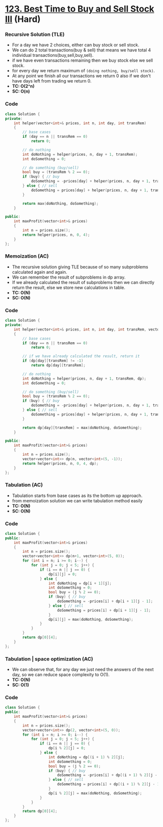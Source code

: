 # [123. Best Time to Buy and Sell Stock III](https://leetcode.com/problems/best-time-to-buy-and-sell-stock-iii/) (Hard)

### Recursive Solution (TLE)

-   For a day we have 2 choices, either can buy stock or sell stock.
-   We can do 2 total transactions(buy & sell) that means we have total 4 individual transactions(buy,sell,buy,sell).
-   if we have even transactions remaining then we buy stock else we sell stock.
-   for every day we return maximum of `(doing nothing, buy/sell stock)`.
-   At any point we finish all our transactions we return 0 also if we don't have days left from trading we return 0.
-   **TC: O(2^n)**
-   **SC: O(n)**

### Code

```cpp
class Solution {
private:
    int helper(vector<int>& prices, int n, int day, int transRem)
    {
        // base cases
        if (day == n || transRem == 0)
            return 0;

        // do nothing
        int doNothing = helper(prices, n, day + 1, transRem);
        int doSomething = 0;

        // do something (buy/sell)
        bool buy = (transRem % 2 == 0);
        if (buy) { // buy
            doSomething = -prices[day] + helper(prices, n, day + 1, transRem - 1);
        } else { // sell
            doSomething = prices[day] + helper(prices, n, day + 1, transRem - 1);
        }

        return max(doNothing, doSomething);
    }

public:
    int maxProfit(vector<int>& prices)
    {
        int n = prices.size();
        return helper(prices, n, 0, 4);
    }
};
```

### Memoization (AC)

-   The recursive solution giving TLE because of so many subproblems calculated again and again.
-   We can remember the result of subproblems in dp array.
-   If we already calculated the result of subproblems then we can directly return the result, else we store new calculations in table.
-   **TC: O(N)**
-   **SC: O(N)**

### Code

```cpp
class Solution {
private:
    int helper(vector<int>& prices, int n, int day, int transRem, vector<vector<int>>& dp)
    {
        // base cases
        if (day == n || transRem == 0)
            return 0;

        // if we have already calculated the result, return it
        if (dp[day][transRem] != -1)
            return dp[day][transRem];

        // do nothing
        int doNothing = helper(prices, n, day + 1, transRem, dp);
        int doSomething = 0;

        // do something (buy/sell)
        bool buy = (transRem % 2 == 0);
        if (buy) { // buy
            doSomething = -prices[day] + helper(prices, n, day + 1, transRem - 1, dp);
        } else { // sell
            doSomething = prices[day] + helper(prices, n, day + 1, transRem - 1, dp);
        }

        return dp[day][transRem] = max(doNothing, doSomething);
    }

public:
    int maxProfit(vector<int>& prices)
    {
        int n = prices.size();
        vector<vector<int>> dp(n, vector<int>(5, -1));
        return helper(prices, n, 0, 4, dp);
    }
};
```

### Tabulation (AC)

-   Tabulation starts from base cases as its the bottom up approach.
-   from memoization solution we can write tabulation method easily
-   **TC: O(N)**
-   **SC: O(N)**

### Code

```cpp
class Solution {
public:
    int maxProfit(vector<int>& prices)
    {
        int n = prices.size();
        vector<vector<int>> dp(n+1, vector<int>(5, 0));
        for (int i = n; i >= 0; i--) {
            for (int j = 0; j < 5; j++) {
                if (i == n || j == 0) {
                    dp[i][j] = 0;
                } else {
                    int doNothing = dp[i + 1][j];
                    int doSomething = 0;
                    bool buy = (j % 2 == 0);
                    if (buy) { // buy
                        doSomething = -prices[i] + dp[i + 1][j - 1];
                    } else { // sell
                        doSomething = prices[i] + dp[i + 1][j - 1];
                    }
                    dp[i][j] = max(doNothing, doSomething);
                }
            }
        }
        return dp[0][4];
    }
};
```

### Tabulation | space optimization (AC)

-   We can observe that, for any day we just need the answers of the next day, so we can reduce space complexity to O(1).
-   **TC: O(N)**
-   **SC: O(1)**

### Code

```cpp
class Solution {
public:
    int maxProfit(vector<int>& prices)
    {
        int n = prices.size();
        vector<vector<int>> dp(2, vector<int>(5, 0));
        for (int i = n; i >= 0; i--) {
            for (int j = 0; j < 5; j++) {
                if (i == n || j == 0) {
                    dp[i % 2][j] = 0;
                } else {
                    int doNothing = dp[(i + 1) % 2][j];
                    int doSomething = 0;
                    bool buy = (j % 2 == 0);
                    if (buy) { // buy
                        doSomething = -prices[i] + dp[(i + 1) % 2][j - 1];
                    } else { // sell
                        doSomething = prices[i] + dp[(i + 1) % 2][j - 1];
                    }
                    dp[i % 2][j] = max(doNothing, doSomething);
                }
            }
        }
        return dp[0][4];
    }
};
```
